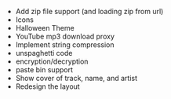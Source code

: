 - Add zip file support (and loading zip from url)
- Icons
- Halloween Theme
- YouTube mp3 download proxy
- Implement string compression
- unspaghetti code
- encryption/decryption
- paste bin support
- Show cover of track, name, and artist
- Redesign the layout